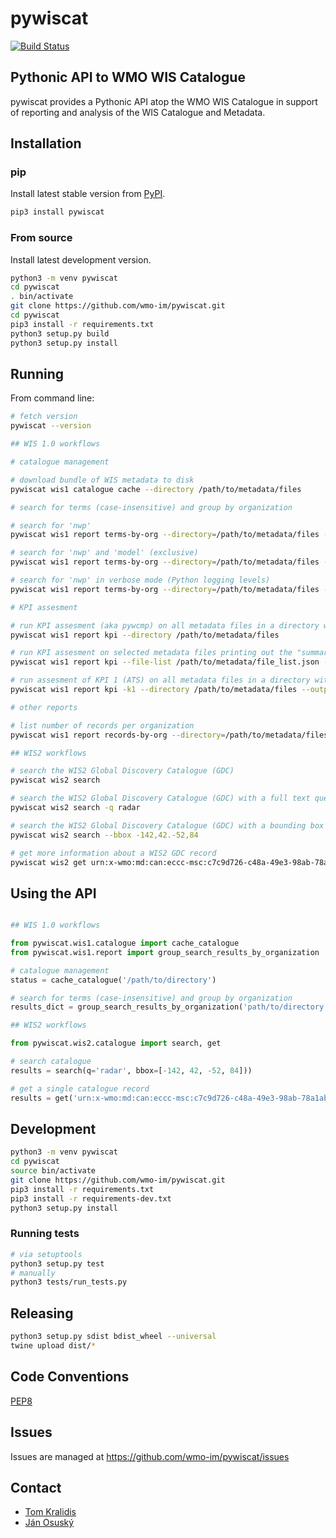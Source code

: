 # pywiscat

[![Build Status](https://github.com/wmo-im/pywiscat/workflows/build%20%E2%9A%99%EF%B8%8F/badge.svg)](https://github.com/wmo-im/pywiscat/actions)

## Pythonic API to WMO WIS Catalogue

pywiscat provides a Pythonic API atop the WMO WIS Catalogue in support
of reporting and analysis of the WIS Catalogue and Metadata.

## Installation

### pip

Install latest stable version from [PyPI](https://pypi.org/project/pywiscat).

```bash
pip3 install pywiscat
```

### From source

Install latest development version.

```bash
python3 -m venv pywiscat
cd pywiscat
. bin/activate
git clone https://github.com/wmo-im/pywiscat.git
cd pywiscat
pip3 install -r requirements.txt
python3 setup.py build
python3 setup.py install
```

## Running

From command line:
```bash
# fetch version
pywiscat --version

## WIS 1.0 workflows

# catalogue management

# download bundle of WIS metadata to disk
pywiscat wis1 catalogue cache --directory /path/to/metadata/files

# search for terms (case-insensitive) and group by organization

# search for 'nwp'
pywiscat wis1 report terms-by-org --directory=/path/to/metadata/files --term nwp

# search for 'nwp' and 'model' (exclusive)
pywiscat wis1 report terms-by-org --directory=/path/to/metadata/files --term nwp --term model

# search for 'nwp' in verbose mode (Python logging levels)
pywiscat wis1 report terms-by-org --directory=/path/to/metadata/files --term nwp --verbosity DEBUG

# KPI assesment

# run KPI assesment (aka pywcmp) on all metadata files in a directory with default ("brief") output
pywiscat wis1 report kpi --directory /path/to/metadata/files

# run KPI assesment on selected metadata files printing out the "summary" section for each file
pywiscat wis1 report kpi --file-list /path/to/metadata/file_list.json --output-format summary

# run assesment of KPI 1 (ATS) on all metadata files in a directory with "full" output
pywiscat wis1 report kpi -k1 --directory /path/to/metadata/files --output-format full

# other reports

# list number of records per organization
pywiscat wis1 report records-by-org --directory=/path/to/metadata/files

## WIS2 workflows

# search the WIS2 Global Discovery Catalogue (GDC)
pywiscat wis2 search

# search the WIS2 Global Discovery Catalogue (GDC) with a full text query
pywiscat wis2 search -q radar

# search the WIS2 Global Discovery Catalogue (GDC) with a bounding box query
pywiscat wis2 search --bbox -142,42.-52,84

# get more information about a WIS2 GDC record
pywiscat wis2 get urn:x-wmo:md:can:eccc-msc:c7c9d726-c48a-49e3-98ab-78a1ab87cda8
```

## Using the API
```python

## WIS 1.0 workflows

from pywiscat.wis1.catalogue import cache_catalogue
from pywiscat.wis1.report import group_search_results_by_organization

# catalogue management
status = cache_catalogue('/path/to/directory')

# search for terms (case-insensitive) and group by organization
results_dict = group_search_results_by_organization('path/to/directory', terms=['nwp', 'model'])

## WIS2 workflows

from pywiscat.wis2.catalogue import search, get

# search catalogue
results = search(q='radar', bbox=[-142, 42, -52, 84]))

# get a single catalogue record
results = get('urn:x-wmo:md:can:eccc-msc:c7c9d726-c48a-49e3-98ab-78a1ab87cda8')
```


## Development

```bash
python3 -m venv pywiscat
cd pywiscat
source bin/activate
git clone https://github.com/wmo-im/pywiscat.git
pip3 install -r requirements.txt
pip3 install -r requirements-dev.txt
python3 setup.py install
```

### Running tests

```bash
# via setuptools
python3 setup.py test
# manually
python3 tests/run_tests.py
```

## Releasing

```bash
python3 setup.py sdist bdist_wheel --universal
twine upload dist/*
```

## Code Conventions

[PEP8](https://www.python.org/dev/peps/pep-0008)

## Issues

Issues are managed at https://github.com/wmo-im/pywiscat/issues

## Contact

* [Tom Kralidis](https://github.com/tomkralidis)
* [Ján Osuský](https://github.com/josusky)
